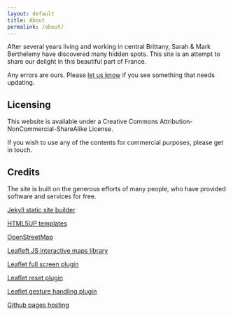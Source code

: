 ```yaml
---
layout: default
title: About
permalink: /about/
---
```


After several years living and working in central Brittany, Sarah & Mark Berthelemy have discovered many hidden spots. This site is an attempt to share our delight in this beautiful part of France.

Any errors are ours. Please <a href="/contact">let us know</a> if you see something that needs updating.

## Licensing

This website is available under a Creative Commons Attribution-NonCommercial-ShareAlike License.

If you wish to use any of the contents for commercial purposes, please get in touch.

## Credits

The site is built on the generous efforts of many people, who have provided software and services for free.

[Jekyll static site builder](https://jekyllrb.com/)

[HTML5UP templates](https://html5up.net/)

[OpenStreetMap](https://www.openstreetmap.org/)

[Leafleft JS interactive maps library](https://leafletjs.com/)

[Leaflet full screen plugin](https://github.com/Leaflet/Leaflet.fullscreen)

[Leaflet reset plugin](https://github.com/drustack/Leaflet.ResetView)

[Leaflet gesture handling plugin](https://github.com/elmarquis/Leaflet.GestureHandling)

[Github pages hosting](https://pages.github.com/)
